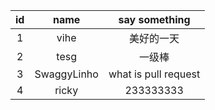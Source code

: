 id | name | say something
:--: | :--: | :--:
1|	vihe |	美好的一天
2|  tesg |  一级棒
3|  SwaggyLinho|what is pull request
4|  ricky|233333333
